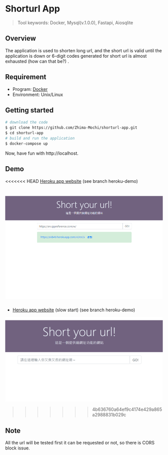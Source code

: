 # Shorturl App
> Tool keywords: Docker, Mysql(v.1.0.0), Fastapi, Aiosqlite
## Overview
The application is used to shorten long url, and the short url is valid until the application is down or 6-digit codes generated for short url is almost exhausted (how can that be?) .
## Requirement
- Program: [Docker](https://www.docker.com/)
- Environment: Unix/Linux
## Getting started
```bash
# download the code
$ git clone https://github.com/Zhima-Mochi/shorturl-app.git
$ cd shorturl-app
# build and run the application
$ docker-compose up
```
Now, have fun with http://localhost.
## Demo
<<<<<<< HEAD
[Heroku app website](https://akb49.herokuapp.com/) (see branch heroku-demo)

![demo](demo/demo1.png)
=======
- [Heroku app website](https://akb49.herokuapp.com/) (slow start) (see branch heroku-demo)

![](/src/examples/main_page.png)
>>>>>>> 4b636760a64ef9c4174e429a865a2988831b029c


## Note
All the url will be tested first it can be requested or not, so there is CORS block issue.
